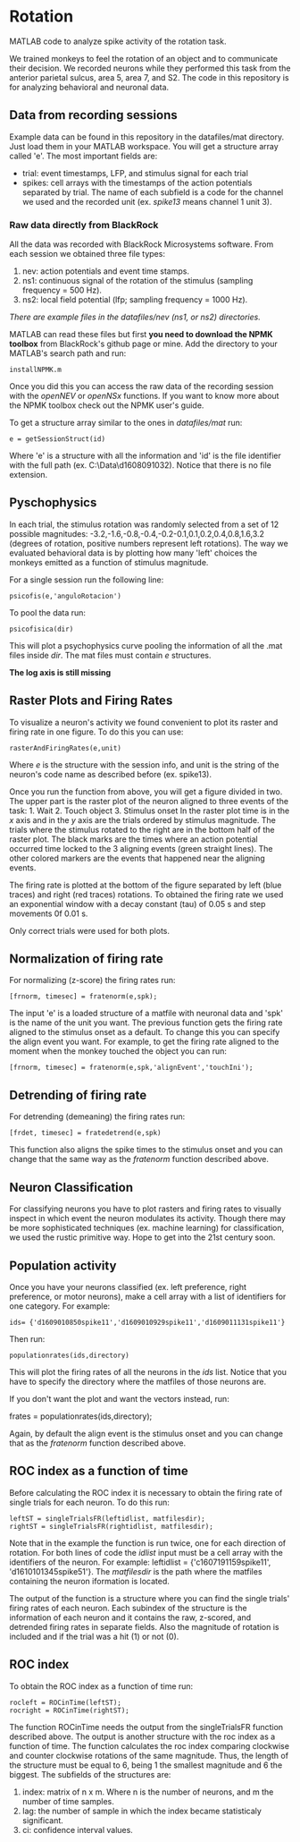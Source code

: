 # Rotation
MATLAB code to analyze spike activity of the rotation task.

We trained monkeys to feel the rotation of an object and to communicate their decision. We recorded neurons while they performed this task from the anterior parietal sulcus, area 5, area 7, and S2. The code in this repository is for analyzing behavioral and neuronal data. 

## Data from recording sessions
Example data can be found in this repository in the datafiles/mat directory. Just load them in your MATLAB workspace. You will get a structure array called 'e'. The most important fields are:
* trial: event timestamps, LFP, and stimulus signal for each trial
* spikes: cell arrays with the timestamps of the action potentials separated by trial. The name of each subfield is a code for the channel we used and the recorded unit (ex. _spike13_ means channel 1 unit 3).

### Raw data directly from BlackRock
All the data was recorded with BlackRock Microsystems software. From each session we obtained three file types:
1. nev: action potentials and event time stamps.
2. ns1: continuous signal of the rotation of the stimulus (sampling frequency = 500 Hz).
3. ns2: local field potential (lfp; sampling frequency = 1000 Hz).

_There are example files in the datafiles/nev (ns1, or ns2) directories._

MATLAB can read these files but first **you need to download the NPMK toolbox** from BlackRock's github page or mine. Add the directory to your MATLAB's search path and run: 

```
installNPMK.m
```

Once you did this you can access the raw data of the recording session with the _openNEV_ or _openNSx_ functions. If you want to know more about the NPMK toolbox check out the NPMK user's guide.

To get a structure array similar to the ones in _datafiles/mat_ run:

```
e = getSessionStruct(id)
```

Where 'e' is a structure with all the information and 'id' is the file identifier with the full path (ex. C:\Data\d1608091032). Notice that there is no file extension.

## Pyschophysics
In each trial, the stimulus rotation was randomly selected from a set of 12 possible magnitudes: -3.2,-1.6,-0.8,-0.4,-0.2-0.1,0.1,0.2,0.4,0.8,1.6,3.2 (degrees of rotation, positive numbers represent left rotations). The way we evaluated behavioral data is by plotting how many 'left' choices the monkeys emitted as a function of stimulus magnitude. 

For a single session run the following line:

```
psicofis(e,'anguloRotacion')
```
To pool the data run:

```
psicofisica(dir)
```
This will plot a psychophysics curve pooling the information of all the .mat files inside _dir_. The mat files must contain _e_ structures.

**The log axis is still missing**

## Raster Plots and Firing Rates
To visualize a neuron's activity we found convenient to plot its raster and firing rate in one figure. To do this you can use:

```
rasterAndFiringRates(e,unit)
```

Where _e_ is the structure with the session info, and unit is the string of the neuron's code name as described before (ex. spike13).

Once you run the function from above, you will get a figure divided in two. The upper part is the raster plot of the neuron aligned to three events of the task:
	1. Wait
	2. Touch object
	3. Stimulus onset
In the raster plot time is in the _x_ axis and in the _y_ axis are the trials ordered by stimulus magnitude. The trials where the stimulus rotated to the right are in the bottom half of the raster plot. The black marks are the times where an action potential occurred time locked to the 3 aligning events (green straight lines). The other colored markers are the events that happened near the aligning events.

The firing rate is plotted at the bottom of the figure separated by left (blue traces) and right (red traces) rotations. To obtained the firing rate we used an exponential window with a decay constant (tau) of 0.05 s and step movements 0f 0.01 s.

Only correct trials were used for both plots.

## Normalization of firing rate
For normalizing (z-score) the firing rates run:

```
[frnorm, timesec] = fratenorm(e,spk);
```

The input 'e' is a loaded structure of a matfile with neuronal data and 'spk' is the name of the unit you want. The previous function gets the firing rate aligned to the stimulus onset as a default. To change this you can specify the align event you want. For example, to get the firing rate aligned to the moment when the monkey touched the object you can run:

```
[frnorm, timesec] = fratenorm(e,spk,'alignEvent','touchIni');

```

## Detrending of firing rate
For detrending (demeaning) the firing rates run:

```
[frdet, timesec] = fratedetrend(e,spk)
```
This function also aligns the spike times to the stimulus onset and you can change that the same way as the _fratenorm_ function described above.

## Neuron Classification
For classifying neurons you have to plot rasters and firing rates to visually inspect in which event the neuron modulates its activity. Though there may be more sophisticated techniques (ex. machine learning) for classification, we used the rustic primitive way. Hope to get into the 21st century soon.

## Population activity
Once you have your neurons classified (ex. left preference, right preference, or motor neurons), make a cell array with a list of identifiers for one category. For example:

```
ids= {'d1609010850spike11','d1609010929spike11','d1609011131spike11'}
```

Then run:

```
populationrates(ids,directory)
```

This will plot the firing rates of all the neurons in the _ids_ list. Notice that you have to specify the directory where the matfiles of those neurons are. 

If you don't want the plot and want the vectors instead, run:

frates = populationrates(ids,directory);

Again, by default the align event is the stimulus onset and you can change that as the _fratenorm_ function described above.

## ROC index as a function of time
Before calculating the ROC index it is necessary to obtain the firing rate of single trials for each neuron. To do this run:

```
leftST = singleTrialsFR(leftidlist, matfilesdir);
rightST = singleTrialsFR(rightidlist, matfilesdir);
```

Note that in the example the function is run twice, one for each direction of rotation. For both lines of code the _idlist_ input must be a cell array with the identifiers of the neuron. For example: leftidlist = {'c1607191159spike11', 'd1610101345spike51'}. The _matfilesdir_ is the path where the matfiles containing the neuron iformation is located. 

The output of the function is a structure where you can find the single trials' firing rates of each neuron. Each subindex of the structure is the information of each neuron and it contains the raw, z-scored, and detrended firing rates in separate fields. Also the magnitude of rotation is included and if the trial was a hit (1) or not (0).

## ROC index

To obtain the ROC index as a function of time run:

```
rocleft = ROCinTime(leftST);
rocright = ROCinTime(rightST);
```
The function ROCinTime needs the output from the singleTrialsFR function described above. The output is another structure with the roc index as a function of time. The function calculates the roc index comparing clockwise and counter clockwise rotations of the same magnitude. Thus, the length of the structure must be equal to 6, being 1 the smallest magnitude and 6 the biggest. The subfields of the structures are:
1. index: matrix of n x m. Where n is the number of neurons, and m the number of time samples. 
2. lag: the number of sample in which the index became statisticaly significant.
3. ci: confidence interval values. 


